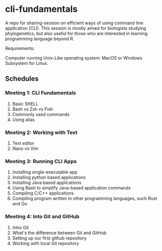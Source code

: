 # cli-fundamentals

A repo for sharing-session on efficient ways of using command line application (CLI). This session is mostly aimed for biologists studying phylogenetics, but also useful for those who are interested in learning programming language beyond R.

Requirements:

Computer running Unix-Like operating system: MacOS or Windows Subsystem for Linux.

## Schedules

### Meeting 1: CLI Fundamentals

1. Basic SHELL
2. Bash vs Zsh vs Fish
3. Commonly used commands
4. Using alias

### Meeting 2: Working with Text

1. Text editor
2. Nano vs Vim

### Meeting 3: Running CLI Apps

1. Installing single-executable app
2. Installing python based applications
3. Installing Java based applications
4. Using Bash to simplify Java-based application commands
5. Compiling C/C++ applications
6. Compiling program written in other programming languages, such Rust and Go

### Meeting 4: Into Git and GitHub

1. Intro Git
2. What's the difference between Git and GitHub
3. Setting up our first github repository
4. Working with local Git repository
